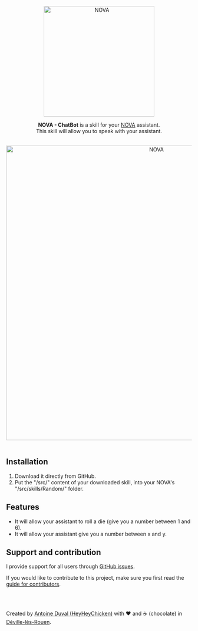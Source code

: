 <div align="center">
<a href="//nova-assistant.com" rel="nofollow">
<img src="https://github.com/HeyHeyChicken/NOVA-ChatBot/blob/master/resources/nova-logo.svg" alt="NOVA" width="300">
</a>

**NOVA - ChatBot** is a skill for your [NOVA](//github.com/HeyHeyChicken/NOVA) assistant.<br>
This skill will allow you to speak with your assistant.

<br>

<img src="https://github.com/HeyHeyChicken/NOVA-ChatBot/blob/master/resources/screenshot.jpg" alt="NOVA" width="800">
</div>

<br>

## Installation

1) Download it directly from GitHub.
2) Put the "/src/" content of your downloaded skill, into your NOVA's "/src/skills/Random/" folder.

## Features

- It will allow your assistant to roll a die (give you a number between 1 and 6).
- It will allow your assistant give you a number between x and y.

## Support and contribution

I provide support for all users through [GitHub issues](//github.com/HeyHeyChicken/NOVA-ChatBot/issues).

If you would like to contribute to this project, make sure you first read the [guide for contributors](//github.com/HeyHeyChicken/NOVA/blob/master/CONTRIBUTING.md).

<br>
<br>

Created by [Antoine Duval (HeyHeyChicken)](//antoine.cuffel.fr) with ❤ and ☕ (chocolate) in [Déville-lès-Rouen](//en.wikipedia.org/wiki/Déville-lès-Rouen).
